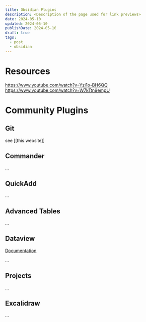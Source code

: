 ```yaml
---
title: Obsidian Plugins
description: <Description of the page used for link previews>
date: 2024-05-10
updated: 2024-05-10
publishDate: 2024-05-10
draft: true
tags:
  - post
  - obsidian
---
```


# Resources

https://www.youtube.com/watch?v=Yzi1o-BH6QQ
https://www.youtube.com/watch?v=W7kTtn9empU


# Community Plugins

## Git

see [[this website]]

## Commander

...

## QuickAdd

...

## Advanced Tables

...

## Dataview

[Documentation](https://blacksmithgu.github.io/obsidian-dataview/)

...

## Projects

...

## Excalidraw

...

##